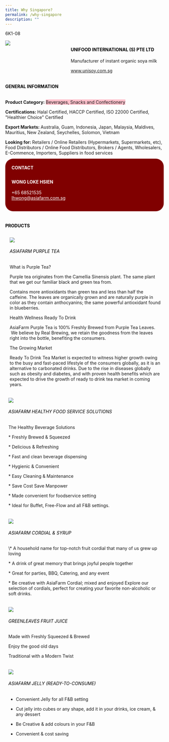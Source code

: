 ```yaml
---
title: Why Singapore?
permalink: /why-singapore
description: ""
---
```


<head>
	<div class="flex-paragraph">
		<!--hi there! this is a comment and will provide you with instructional guides-->
		<!--insert booth number here!-->
		<p style="text-transform: uppercase">6K1-08</p></div>
			<div class="flex-container" style="display: flex; flex-wrap: wrap;">
				<!--insert DOWNLOAD link of company logo between the " marks!-->
			<div class="card sgds" style="flex: 1 1 40%; display: block;"><img src="https://drive.google.com/uc?id=1JSxoCPtChE4HqmLLgKeCN_NLPLvGQgme&export=download"></div>
	<div class="card-sgds" style="flex: 1 1 58%; display: block; margin-left: 3px">
		<h4 style="text-transform: uppercase; color: black;"><!--insert the exhibitor's name between the <b> tags here--><b>unifood international (S) Pte ltd</b></h4><!--insert the exhibitor's description between the <p> tags here-->
		<p>Manufacturer of instant organic soya milk</p>
		<!--insert the exhibitor's website link, making sure there is "https:// www." present please. make sure the entire https link goes in between the " marks-->
		<p><a href="https://www.unisoy.com.sg" target="_blank"><!--insert the www website link here (no need for https)-->www.unisoy.com.sg</a></p>
	</div>
</div>
</head>

<body>
	<h4 style="text-transform: uppercase; color: black;"><b>General Information</b></h4>
		<div class="flex-container" style="display: flex; flex-wrap: wrap;">
			<div class="card sgds" style="flex: 1 1 65%; display: block; align-self: stretch">
			<div class="flex-paragraph">
			<p><b>Product Category: </b><span style=" background-color: pink; border-radius: 10 px;"><!--insert the exhibitor's pdt cat between the <p> tags here-->Beverages, Snacks and Confectionery</span></p> 
				<p><b>Certifications: </b><!--insert all the exhibitor's certifications between the </b> and </p> here-->Halal Certified, HACCP Certified, ISO 22000 Certified, "Healthier Choice" Certified</p>
			<p><b>Export Markets: </b><!--insert all the exhibitor's export markets between the </b> and </p> here-->Australia, Guam, Indonesia, Japan, Malaysia, Maldives, Mauritius, New Zealand, Seychelles, Solomon, Vietnam</p>
			<p style="margin-bottom: 10px;"><b>Looking for: </b><!--insert all the exhibitor's potential business partners between the </b> and </p> here-->Retailers / Online Retailers (Hypermarkets, Supermarkets, etc), Food Distributors / Online Food Distributors, Brokers / Agents, Wholesalers, E-Commence, Importers, Suppliers in food services</p>
			</div>
		</div>
		<div class="card sgds" style="flex: 1 1 35%; padding: 10px; display: block; background-color: maroon; border-radius: 25px; align-self: center;">
		<h4 style="color: white; margin-top: 10px; margin-left: 10px;">CONTACT</h4>
		<div class="flex-paragraph">
			<!--replace with exhibitor's: -->
			<p style="padding: 10px; color: white;"><b><!-- POC name-->WONG LOKE HSIEN</b><br><!-- designation--><br><!--contact number-->+65 68521535<br><!-- for linking purposes, insert their email after "mailto:"...--><a href="mailto:lhwong@asiafarm.com.sg" style="color: white;"><!--...and also include the display email before </a> here-->lhwong@asiafarm.com.sg</a></p>
		</div>
			</div>
		</div>
	<br>
		<h4 style="text-transform: uppercase; color: black;"><b>products</b></h4>
<div style="display: flex; flex-wrap: wrap;">
  <div class="card sgds" style="flex: 1 1 47%; margin: 10px; display: block;"><!--insert the exhibitor's DOWNLOAD image for product between the " marks here-->
	<div class="flex-image" style="display: block;"><img src="https://drive.google.com/uc?id=1O6bR6Dn8k7gYtwNuFZQDa-egWLZAPAaN&export=download"></div>
	<div class="flex-paragraph">
		<h6 style="text-transform: uppercase; color: black;"><!--insert product name before </h6> and product description after <p>-->ASIAFARM Purple Tea</h6>
		<p>What is Purple Tea?

Purple tea originates from the Camellia Sinensis plant. The same plant that we get our familiar black and green tea from.

Contains more antioxidants than green tea and less than half the caffeine. The leaves are organically grown and are naturally purple in color as they contain anthocyanins; the same powerful antioxidant found in blueberries.

Health Wellness Ready To Drink

AsiaFarm Purple Tea is 100% Freshly Brewed from Purple Tea Leaves.  We believe by Real Brewing, we retain the goodness from the leaves right into the bottle, benefiting the consumers.

The Growing Market

Ready To Drink Tea Market is expected to witness higher growth owing to the busy and fast-paced lifestyle of the consumers globally, as it is an alternative to carbonated drinks. Due to the rise in diseases globally such as obesity and diabetes, and with proven health benefits which are expected to drive the growth of ready to drink tea market in coming years.



</p></div>
	</div>
		<div class="card sgds" style="flex: 1 1 47%; margin: 10px; display: block;">
		<div class="flex-image" style="display: block;"><img src="https://drive.google.com/uc?id=10wmC86oDu5xHFVf0iS_6fbnBH5odrNXl&export=download"></div>
	<div class="flex-paragraph">
		<h6 style="text-transform: uppercase; color: black;">  
AsiaFarm Healthy Food Service Solutions</h6>
		<p>The Healthy Beverage Solutions

\* Freshly Brewed & Squeezed

\* Delicious & Refreshing

\* Fast and clean beverage dispensing

\* Hygienic & Convenient

\* Easy Cleaning & Maintenance

\* Save Cost Save Manpower

\* Made convenient for foodservice setting

\* Ideal for Buffet, Free-Flow and all F&B settings.


</p></div>
	</div>
		<div class="card sgds" style="flex: 1 1 47%; margin: 10px; display: block;">
		<div class="flex-image" style="display: block;"><img src="https://drive.google.com/uc?id=1xzDgNGDLwH7eLwP6BMCYhK7LFGFB3BT7&export=download"></div>
	<div class="flex-paragraph">
		<h6 style="text-transform: uppercase; color: black;">AsiaFarm Cordial & Syrup</h6>
		<p>\* A household name for top-notch fruit cordial that many of us grew up loving

\* A drink of great memory that brings joyful people together

\* Great for parties, BBQ, Catering, and any event

\* Be creative with AsiaFarm Cordial; mixed and enjoyed Explore our selection of cordials, perfect for creating your favorite non-alcoholic or soft drinks.

  

</p></div>
		</div>
		<div class="card sgds" style="flex: 1 1 47%; margin: 10px; display: block;">
		<div class="flex-image" style="display: block;"><img src="https://drive.google.com/uc?id=1vu9tfJojNC_b5aT00PkxmMno37uraRYp&export=download"></div>
	<div class="flex-paragraph">
		<h6 style="text-transform: uppercase; color: black;">GreenLeaves Fruit Juice</h6>
		<p>Made with Freshly Squeezed & Brewed

Enjoy the good old days

Traditional with a Modern Twist </p></div>
	</div>
		<div class="card sgds" style="flex: 1 1 47%; margin: 10px; display: block;">
		<div class="flex-image" style="display: block;"><img src="https://drive.google.com/uc?id=1vdvKnQH8Uq-ghLNODHydeWht7fPanDSN&export=download"></div>
	<div class="flex-paragraph">
		<h6 style="text-transform: uppercase; color: black;">AsiaFarm Jelly (Ready-To-Consume)</h6>
* Convenient Jelly for all F&B setting

* Cut jelly into cubes or any shape, add it in your drinks, ice cream, & any dessert

* Be Creative & add colours in your F&B

* Convenient & cost saving</p></div>
	</div>
	<!--don't delete these 2 tags. double check how the layout looks on the right too and lemme know if there are any problems! thank u so much for ur hardwork!-->
	</div>
</body>